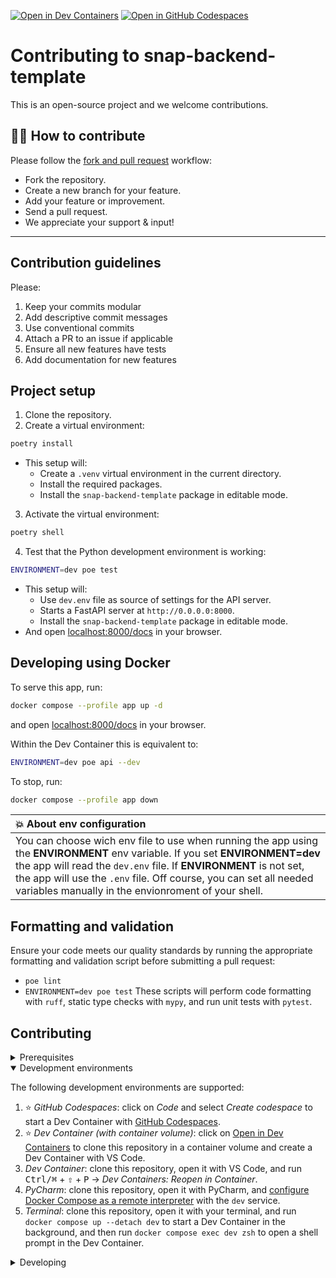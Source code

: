 [![Open in Dev Containers](https://img.shields.io/static/v1?label=Dev%20Containers&message=Open&color=blue&logo=visualstudiocode)](https://vscode.dev/redirect?url=vscode://ms-vscode-remote.remote-containers/cloneInVolume?url=https://github.com/snapenv/snap-backend-template) [![Open in GitHub Codespaces](https://img.shields.io/static/v1?label=GitHub%20Codespaces&message=Open&color=blue&logo=github)](https://codespaces.new/snapenv/snap-backend-template)

# Contributing to snap-backend-template

This is an open-source project and we welcome contributions.

## 👩‍💻 How to contribute

Please follow the [fork and pull request](https://docs.github.com/en/get-started/quickstart/contributing-to-projects) workflow:

- Fork the repository.
- Create a new branch for your feature.
- Add your feature or improvement.
- Send a pull request.
- We appreciate your support & input!

-----------------------
Contribution guidelines
-----------------------

Please:

1. Keep your commits modular
2. Add descriptive commit messages
3. Use conventional commits
4. Attach a PR to an issue if applicable
5. Ensure all new features have tests
6. Add documentation for new features

## Project setup

1. Clone the repository.
2. Create a virtual environment:
```sh
poetry install
```
   - This setup will:
     - Create a `.venv` virtual environment in the current directory.
     - Install the required packages.
     - Install the `snap-backend-template` package in editable mode.
3. Activate the virtual environment:
```sh
poetry shell
```
4. Test that the Python development environment is working:
```sh
ENVIRONMENT=dev poe test
```
- This setup will:
    - Use `dev.env` file as source of settings for the API server.
    - Starts a FastAPI server at `http://0.0.0.0:8000`.
    - Install the `snap-backend-template` package in editable mode.
- And open [localhost:8000/docs](http://localhost:8000/docs) in your browser.

## Developing using Docker

To serve this app, run:

```sh
docker compose --profile app up -d
```

and open [localhost:8000/docs](http://localhost:8000/docs) in your browser.

Within the Dev Container this is equivalent to:

```sh
ENVIRONMENT=dev poe api --dev
```

To stop, run:

```sh
docker compose --profile app down
```

| :boom: About env configuration |
|:-------------------------------|
| You can choose wich env file to use when running the app using the **ENVIRONMENT** env variable. If you set **ENVIRONMENT=dev** the app will read the `dev.env` file. If **ENVIRONMENT** is not set, the app will use the `.env` file. Off course, you can set all needed variables manually in the envionroment of your shell. |

## Formatting and validation

Ensure your code meets our quality standards by running the appropriate formatting and validation script before submitting a pull request:
   - `poe lint`
   - `ENVIRONMENT=dev poe test`
These scripts will perform code formatting with `ruff`, static type checks with `mypy`, and run unit tests with `pytest`.


## Contributing

<details>
<summary>Prerequisites</summary>

<details>
<summary>1. Set up Git to use SSH</summary>

1. [Generate an SSH key](https://docs.github.com/en/authentication/connecting-to-github-with-ssh/generating-a-new-ssh-key-and-adding-it-to-the-ssh-agent#generating-a-new-ssh-key) and [add the SSH key to your GitHub account](https://docs.github.com/en/authentication/connecting-to-github-with-ssh/adding-a-new-ssh-key-to-your-github-account).
1. Configure SSH to automatically load your SSH keys:
    ```sh
    cat << EOF >> ~/.ssh/config
    
    Host *
      AddKeysToAgent yes
      IgnoreUnknown UseKeychain
      UseKeychain yes
      ForwardAgent yes
    EOF
    ```

</details>

<details>
<summary>2. Install Docker</summary>

1. [Install Docker](https://www.docker.com/get-started).
    - _Linux only_:
        - Export your user's user id and group id so that [files created in the Dev Container are owned by your user](https://github.com/moby/moby/issues/3206):
            ```sh
            cat << EOF >> ~/.bashrc
            
            export UID=$(id --user)
            export GID=$(id --group)
            EOF
            ```

</details>

<details>
<summary>3. Install VS Code or PyCharm</summary>

1. [Install VS Code](https://code.visualstudio.com/) and [VS Code's Dev Containers extension](https://marketplace.visualstudio.com/items?itemName=ms-vscode-remote.remote-containers). Alternatively, install [PyCharm](https://www.jetbrains.com/pycharm/download/).
2. _Optional:_ install a [Nerd Font](https://www.nerdfonts.com/font-downloads) such as [FiraCode Nerd Font](https://github.com/ryanoasis/nerd-fonts/tree/master/patched-fonts/FiraCode) and [configure VS Code](https://github.com/tonsky/FiraCode/wiki/VS-Code-Instructions) or [configure PyCharm](https://github.com/tonsky/FiraCode/wiki/Intellij-products-instructions) to use it.

</details>

</details>

<details open>
<summary>Development environments</summary>

The following development environments are supported:

1. ⭐️ _GitHub Codespaces_: click on _Code_ and select _Create codespace_ to start a Dev Container with [GitHub Codespaces](https://github.com/features/codespaces).
1. ⭐️ _Dev Container (with container volume)_: click on [Open in Dev Containers](https://vscode.dev/redirect?url=vscode://ms-vscode-remote.remote-containers/cloneInVolume?url=https://github.com/snapenv/snap-backend-template) to clone this repository in a container volume and create a Dev Container with VS Code.
1. _Dev Container_: clone this repository, open it with VS Code, and run <kbd>Ctrl/⌘</kbd> + <kbd>⇧</kbd> + <kbd>P</kbd> → _Dev Containers: Reopen in Container_.
1. _PyCharm_: clone this repository, open it with PyCharm, and [configure Docker Compose as a remote interpreter](https://www.jetbrains.com/help/pycharm/using-docker-compose-as-a-remote-interpreter.html#docker-compose-remote) with the `dev` service.
1. _Terminal_: clone this repository, open it with your terminal, and run `docker compose up --detach dev` to start a Dev Container in the background, and then run `docker compose exec dev zsh` to open a shell prompt in the Dev Container.

</details>

<details>
<summary>Developing</summary>

- This project follows the [Conventional Commits](https://www.conventionalcommits.org/) standard to automate [Semantic Versioning](https://semver.org/) and [Keep A Changelog](https://keepachangelog.com/) with [Commitizen](https://github.com/commitizen-tools/commitizen).
- Run `poe` from within the development environment to print a list of [Poe the Poet](https://github.com/nat-n/poethepoet) tasks available to run on this project.
- Run `poetry add {package}` from within the development environment to install a run time dependency and add it to `pyproject.toml` and `poetry.lock`. Add `--group test` or `--group dev` to install a CI or development dependency, respectively.
- Run `poetry update` from within the development environment to upgrade all dependencies to the latest versions allowed by `pyproject.toml`.
- Run `poe docs`, `poe lint` and `ENVIRONMENT=dev poe test` before any commit, or your git push can fail. `poe docs` generate any new documentation for changes/additions in the python modules.
- Run `cz --name cz_gitmoji commit` so commit files using conventional commits with emojis.
- Run `cz bump` to bump the app's version, update the `CHANGELOG.md`, and create a git tag.
- Run `git push --tags` to push the new tag to github.

</details>
